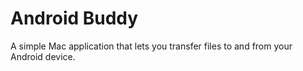 # Android Buddy

A simple Mac application that lets you transfer files to and from your Android device.
